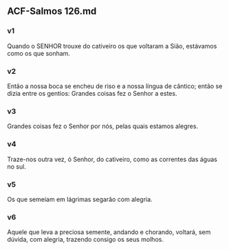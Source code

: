## ACF-Salmos 126.md
### v1
 Quando o SENHOR trouxe do cativeiro os que voltaram a Sião, estávamos como os que sonham.
### v2
 Então a nossa boca se encheu de riso e a nossa língua de cântico; então se dizia entre os gentios: Grandes coisas fez o Senhor a estes.
### v3
 Grandes coisas fez o Senhor por nós, pelas quais estamos alegres.
### v4
 Traze-nos outra vez, ó Senhor, do cativeiro, como as correntes das águas no sul.
### v5
 Os que semeiam em lágrimas segarão com alegria.
### v6
 Aquele que leva a preciosa semente, andando e chorando, voltará, sem dúvida, com alegria, trazendo consigo os seus molhos.
